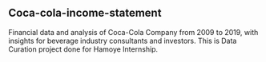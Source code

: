 ## Coca-cola-income-statement
Financial data and analysis of Coca-Cola Company from 2009 to 2019, with insights for beverage industry consultants and investors.
This is Data Curation project done for Hamoye Internship.
